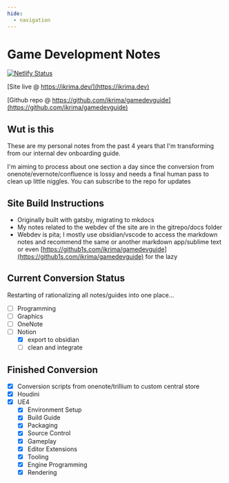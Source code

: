 ```yaml
---
hide:
  - navigation
---
```


# Game Development Notes

[![Netlify Status](https://api.netlify.com/api/v1/badges/b04d49f2-9006-49ee-9f9a-569f59732aff/deploy-status)](https://app.netlify.com/sites/gamedevguide/deploys)

[Site live @ https://ikrima.dev/](https://ikrima.dev)

[Github repo @ https://github.com/ikrima/gamedevguide](https://github.com/ikrima/gamedevguide)

## Wut is this

These are my personal notes from the past 4 years that I'm transforming from our internal dev onboarding guide.

I'm aiming to process about one section a day since the conversion from onenote/evernote/confluence is lossy and needs a final human pass to clean up little niggles.
You can subscribe to the repo for updates

## Site Build Instructions

* Originally built with gatsby, migrating to mkdocs
* My notes related to the webdev of the site are in the gitrepo/docs folder
* Webdev is pita; I mostly use obsidian/vscode to access the markdown notes and recommend the same or another markdown app/sublime text or even [https://github1s.com/ikrima/gamedevguide](https://github1s.com/ikrima/gamedevguide) for the lazy

## Current Conversion Status

Restarting of rationalizing all notes/guides into one place...

* [ ] Programming
* [ ] Graphics
* [ ] OneNote
* [ ] Notion
  * [x] export to obsidian
  * [ ] clean and integrate

## Finished Conversion

* [x] Conversion scripts from onenote/trillium to custom central store
* [x] Houdini
* [x] UE4
  * [x] Environment Setup
  * [x] Build Guide
  * [x] Packaging
  * [x] Source Control
  * [x] Gameplay
  * [x] Editor Extensions
  * [x] Tooling
  * [x] Engine Programming
  * [x] Rendering
